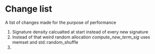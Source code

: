 # Change list
A list of changes made for the purpose of performance

1. Signature density calcualted at start instead of every new signature
2. Instead of that weird random allocation *compute_new_term_sig* uses memset and std::random_shuffle
3. 